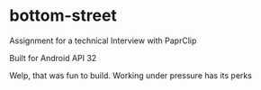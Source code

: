 # bottom-street
Assignment for a technical Interview with PaprClip

Built for Android API 32

Welp, that was fun to build. 
Working under pressure has its perks
